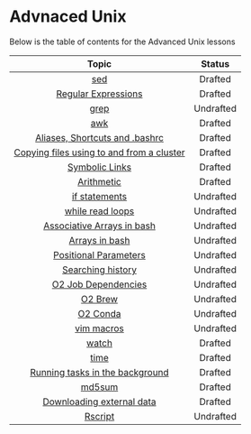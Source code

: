 # Advnaced Unix

Below is the table of contents for the Advanced Unix lessons

| Topic  | Status |
|:-----------:|:----------:|
| [sed](sed.md) | Drafted |
| [Regular Expressions]() | Drafted |
| [grep]() | Undrafted |
| [awk]() | Drafted |
| [Aliases, Shortcuts and .bashrc]() | Drafted |
| [Copying files using to and from a cluster]()| Drafted |
| [Symbolic Links]() | Drafted |
| [Arithmetic]() | Drafted |
| [if statements]() | Undrafted |
| [while read loops]() | Undrafted |
| [Associative Arrays in bash]() | Undrafted |
| [Arrays in bash]() | Undrafted |
| [Positional Parameters]() | Undrafted |
| [Searching history]() | Undrafted |
| [O2 Job Dependencies]() | Undrafted |
| [O2 Brew]() | Undrafted |
| [O2 Conda]() | Undrafted |
| [vim macros]() | Undrafted |
| [watch]() | Drafted |
| [time]() | Drafted |
| [Running tasks in the background]() | Drafted |
| [md5sum]() | Drafted |
| [Downloading external data]() | Drafted |
| [Rscript]() | Undrafted |


